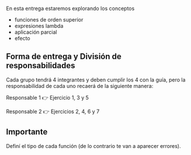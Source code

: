 En esta entrega estaremos explorando los conceptos

* funciones de orden superior
* expresiones lambda
* aplicación parcial
* efecto

## Forma de entrega y División de responsabilidades

Cada grupo tendrá 4 integrantes y deben cumplir los 4 con la guía, pero la responsabilidad de cada uno recaerá de la siguiente manera:

Responsable 1 :point_right: Ejercicio 1, 3 y 5

Responsable 2 :point_right: Ejercicios 2, 4, 6 y 7 

## Importante

Definí el tipo de cada función (de lo contrario te van a aparecer errores).


